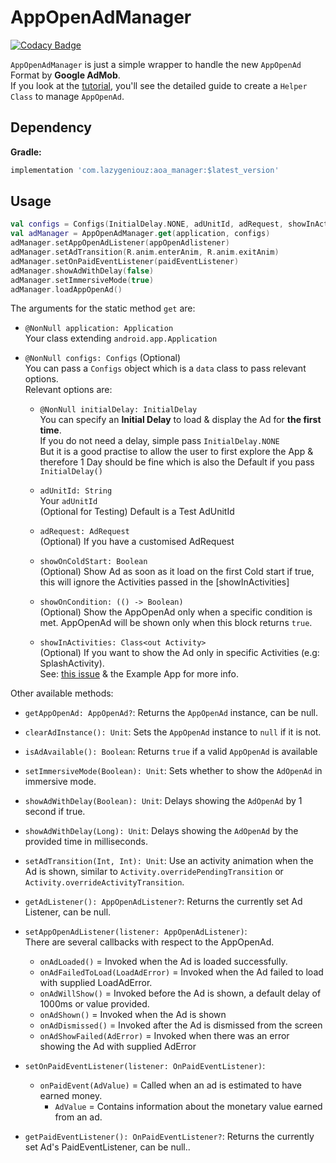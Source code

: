 # AppOpenAdManager

[![Codacy Badge](https://api.codacy.com/project/badge/Grade/af51d9b73c4544cca0be5e0af1b2669c)](https://app.codacy.com/gh/ItzNotABug/AppOpenAdManager?utm_source=github.com&utm_medium=referral&utm_content=ItzNotABug/AppOpenAdManager&utm_campaign=Badge_Grade)

`AppOpenAdManager` is just a simple wrapper to handle the new `AppOpenAd` Format by **Google AdMob**.\
If you look at the [tutorial](https://developers.google.com/admob/android/app-open-ads), you'll see the detailed guide to create a `Helper Class` to manage `AppOpenAd`.

## Dependency
**Gradle:**
```groovy
implementation 'com.lazygeniouz:aoa_manager:$latest_version'
```

## Usage
```kotlin
val configs = Configs(InitialDelay.NONE, adUnitId, adRequest, showInActivity)
val adManager = AppOpenAdManager.get(application, configs)
adManager.setAppOpenAdListener(appOpenAdlistener)
adManager.setAdTransition(R.anim.enterAnim, R.anim.exitAnim)
adManager.setOnPaidEventListener(paidEventListener)
adManager.showAdWithDelay(false)
adManager.setImmersiveMode(true)
adManager.loadAppOpenAd()
```

The arguments for the static method `get` are:
*   `@NonNull application: Application`\
     Your class extending `android.app.Application`

*   `@NonNull configs: Configs` (Optional)\
     You can pass a `Configs` object which is a `data` class to pass relevant options.\
     Relevant options are:
     * `@NonNull initialDelay: InitialDelay`\
        You can specify an **Initial Delay** to load & display the Ad for **the first time**.\
        If you do not need a delay, simple pass `InitialDelay.NONE`\
        But it is a good practise to allow the user to first explore the App &\
        therefore 1 Day should be fine which is also the Default if you pass `InitialDelay()`

     * `adUnitId: String`\
        Your `adUnitId`\
        (Optional for Testing) Default is a Test AdUnitId

     * `adRequest: AdRequest`\
        (Optional) If you have a customised AdRequest

     * `showOnColdStart: Boolean`\
        (Optional) Show Ad as soon as it load on the first Cold start if true,
        this will ignore the Activities passed in the [showInActivities]

     * `showOnCondition: (() -> Boolean)`\
        (Optional) Show the AppOpenAd only when a specific condition is met.
        AppOpenAd will be shown only when this block returns `true`.

     * `showInActivities: Class<out Activity>`\
        (Optional) If you want to show the Ad only in specific Activities (e.g: SplashActivity).\
        See: [this issue](https://github.com/ItzNotABug/AppOpenAdManager/issues/5) & the Example App for more info.

Other available methods:
* `getAppOpenAd: AppOpenAd?`: Returns the `AppOpenAd` instance, can be null.

* `clearAdInstance(): Unit`: Sets the `AppOpenAd` instance to `null` if it is not.

* `isAdAvailable(): Boolean`: Returns `true` if a valid `AppOpenAd` is available

* `setImmersiveMode(Boolean): Unit`: Sets whether to show the `AdOpenAd` in immersive mode.

* `showAdWithDelay(Boolean): Unit`: Delays showing the `AdOpenAd` by 1 second if true.

* `showAdWithDelay(Long): Unit`: Delays showing the `AdOpenAd` by the provided time in milliseconds.

* `setAdTransition(Int, Int): Unit`: Use an activity animation when the Ad is shown, similar to 
`Activity.overridePendingTransition` or `Activity.overrideActivityTransition`.

* `getAdListener(): AppOpenAdListener?`: Returns the currently set Ad Listener, can be null.

* `setAppOpenAdListener(listener: AppOpenAdListener)`:\
    There are several callbacks with respect to the AppOpenAd.
    * `onAdLoaded()` = Invoked when the Ad is loaded successfully.
    * `onAdFailedToLoad(LoadAdError)` = Invoked when the Ad failed to load with supplied LoadAdError.
    * `onAdWillShow()` = Invoked before the Ad is shown, a default delay of 1000ms or value provided.
    * `onAdShown()` = Invoked when the Ad is shown
    * `onAdDismissed()` = Invoked after the Ad is dismissed from the screen
    * `onAdShowFailed(AdError)` = Invoked when there was an error showing the Ad with supplied AdError

* `setOnPaidEventListener(listener: OnPaidEventListener)`:
    * `onPaidEvent(AdValue)` = Called when an ad is estimated to have earned money.
      * `AdValue` = Contains information about the monetary value earned from an ad.

* `getPaidEventListener(): OnPaidEventListener?`: Returns the currently set Ad's PaidEventListener, can be null..
